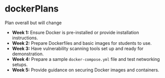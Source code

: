 # dockerPlans

Plan overall but will change


- **Week 1:** Ensure Docker is pre-installed or provide installation instructions.
- **Week 2:** Prepare Dockerfiles and basic images for students to use.
- **Week 3:** Have vulnerability scanning tools set up and ready for demonstration.
- **Week 4:** Prepare a sample `docker-compose.yml` file and test networking setups.
- **Week 5:** Provide guidance on securing Docker images and containers.

